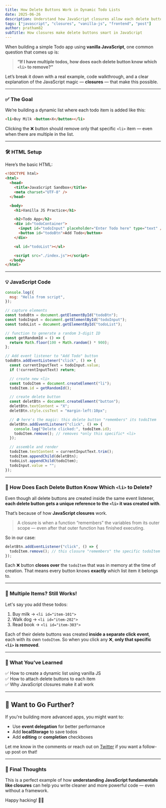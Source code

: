 ```yaml
---
title: How Delete Buttons Work in Dynamic Todo Lists
date: 2025-06-26
description: Understand how JavaScript closures allow each delete button to target the correct element in a dynamic list.
tags: ["javascript", "closures", "vanilla-js", "frontend", "post"]
author: pratham82
subTitle: How closures make delete buttons smart in JavaScript
---
```


When building a simple Todo app using **vanilla JavaScript**, one common question that comes up is:

> **“If I have multiple todos, how does each delete button know which `<li>` to remove?”**

Let’s break it down with a real example, code walkthrough, and a clear explanation of the JavaScript magic — **closures** — that make this possible.

---

### ✅ The Goal

We’re building a dynamic list where each todo item is added like this:

```html
<li>Buy Milk <button>X</button></li>
```

Clicking the ❌ button should remove only that specific `<li>` item — even when there are multiple in the list.

---

### 🛠️ HTML Setup

Here’s the basic HTML:

```html
<!DOCTYPE html>
<html>
  <head>
    <title>JavaScript Sandbox</title>
    <meta charset="UTF-8" />
  </head>

  <body>
    <h1>Vanilla JS Practice</h1>

    <h2>Todo App</h2>
    <div id="todoContainer">
      <input id="todoInput" placeholder="Enter Todo here" type="text" />
      <button id="todoBtn">Add Todo</button>
    </div>

    <ul id="todoList"></ul>

    <script src="./index.js"></script>
  </body>
</html>
```

---

### 💡 JavaScript Code

```js
console.log({
  msg: "Hello from script",
});

// capture elements
const todoBtn = document.getElementById("todoBtn");
const todoInput = document.getElementById("todoInput");
const todoList = document.getElementById("todoList");

// function to generate a random 3-digit ID
const getRandomId = () => {
  return Math.floor(100 + Math.random() * 900);
};

// Add event listener to "Add Todo" button
todoBtn.addEventListener("click", () => {
  const currentInputText = todoInput.value;
  if (!currentInputText) return;

  // create new <li>
  const todoItem = document.createElement("li");
  todoItem.id = getRandomId();

  // create delete button
  const deletBtn = document.createElement("button");
  deletBtn.textContent = "X";
  deletBtn.style.cssText = "margin-left:10px";

  // ⛔️ here's the magic: this delete button "remembers" its todoItem
  deletBtn.addEventListener("click", () => {
    console.log("Delete clicked:", todoItem.id);
    todoItem.remove(); // removes *only this specific* <li>
  });

  // assemble and render
  todoItem.textContent = currentInputText.trim();
  todoItem.appendChild(deletBtn);
  todoList.appendChild(todoItem);
  todoInput.value = "";
});
```

---

### 🤯 How Does Each Delete Button Know Which `<li>` to Delete?

Even though all delete buttons are created inside the same event listener, **each delete button gets a unique reference to the `<li>` it was created with**.

That’s because of how **JavaScript closures** work.

> A closure is when a function “remembers” the variables from its outer scope — even after that outer function has finished executing.

So in our case:

```js
deletBtn.addEventListener("click", () => {
  todoItem.remove(); // this closure "remembers" the specific todoItem
});
```

Each ❌ button **closes over** the `todoItem` that was in memory at the time of creation. That means every button knows **exactly** which list item it belongs to.

---

### 🔁 Multiple Items? Still Works!

Let's say you add these todos:

1. Buy milk → `<li id="item-101">`
2. Walk dog → `<li id="item-202">`
3. Read book → `<li id="item-303">`

Each of their delete buttons was created **inside a separate click event**, each with its own `todoItem`. So when you click any ❌, **only that specific `<li>` is removed**.

---

### 🧠 What You’ve Learned

✅ How to create a dynamic list using vanilla JS  
✅ How to attach delete buttons to each item  
✅ Why JavaScript closures make it all work

---

## 💬 Want to Go Further?

If you're building more advanced apps, you might want to:

- Use **event delegation** for better performance
- Add **localStorage** to save todos
- Add **editing** or **completion** checkboxes

Let me know in the comments or reach out on [Twitter](https://twitter.com/Pratham_82) if you want a follow-up post on that!

---

### 🔗 Final Thoughts

This is a perfect example of how **understanding JavaScript fundamentals like closures** can help you write cleaner and more powerful code — even without a framework.

Happy hacking! 🧠✨
